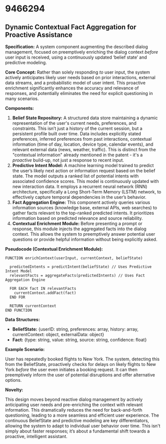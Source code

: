 # 9466294

## Dynamic Contextual Fact Aggregation for Proactive Assistance

**Specification:** A system component augmenting the described dialog management, focused on preemptively enriching the dialog context *before* user input is received, using a continuously updated ‘belief state’ and predictive modeling.

**Core Concept:** Rather than solely responding *to* user input, the system actively anticipates likely user needs based on prior interactions, external data streams, and a probabilistic model of user intent. This proactive enrichment significantly enhances the accuracy and relevance of responses, and potentially eliminates the need for explicit questioning in many scenarios.

**Components:**

1.  **Belief State Repository:** A structured data store maintaining a dynamic representation of the user's current needs, preferences, and constraints. This isn’t just a history of the current session, but a persistent profile built over time.  Data includes explicitly stated preferences, inferred preferences from past interactions, contextual information (time of day, location, device type, calendar events), and relevant external data (news, weather, traffic). This is distinct from the "contextual information" already mentioned in the patent - it's a *proactive* build-up, not just a response to recent input.
2.  **Predictive Intent Model:** A machine learning model trained to predict the user’s likely next action or information request based on the belief state. The model outputs a ranked list of potential intents with associated confidence scores.  This model is continuously updated with new interaction data.  It employs a recurrent neural network (RNN) architecture, specifically a Long Short-Term Memory (LSTM) network, to effectively capture temporal dependencies in the user’s behavior.
3.  **Fact Aggregation Engine:**  This component actively queries various information sources (knowledge base, external APIs, web searches) to gather facts relevant to the top-ranked predicted intents. It prioritizes information based on predicted relevance and source reliability.
4.  **Contextual Enrichment Module:**  Before presenting a prompt or response, this module injects the aggregated facts into the dialog context. This allows the system to preemptively answer potential user questions or provide helpful information without being explicitly asked.

**Pseudocode (Contextual Enrichment Module):**

```
FUNCTION enrichContext(userInput, currentContext, beliefState)

  predictedIntents = predictIntent(beliefState) // Uses Predictive Intent Model
  relevantFacts = aggregateFacts(predictedIntents) // Uses Fact Aggregation Engine

  FOR EACH fact IN relevantFacts
    currentContext.addFact(fact)
  END FOR

  RETURN currentContext
END FUNCTION
```

**Data Structures:**

*   **BeliefState:**  {userID: string, preferences: array, history: array, currentContext: object, externalData: object}
*   **Fact:** {type: string, value: string, source: string, confidence: float}

**Example Scenario:**

User has repeatedly booked flights to New York. The system, detecting this from the BeliefState, proactively checks for delays on likely flights to New York *before* the user even initiates a booking request. It can then preemptively inform the user of potential disruptions and offer alternative options.

**Novelty:**

This design moves beyond reactive dialog management by actively anticipating user needs and pre-enriching the context with relevant information. This dramatically reduces the need for back-and-forth questioning, leading to a more seamless and efficient user experience. The continuous BeliefState and predictive modeling are key differentiators, allowing the system to adapt to individual user behavior over time. This isn't simply about faster responses; it’s about a fundamental shift towards a proactive, intelligent assistant.